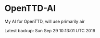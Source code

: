 # OpenTTD-AI
My AI for OpenTTD, will use primarily air

Latest backup: Sun Sep 29 10:13:01 UTC 2019
